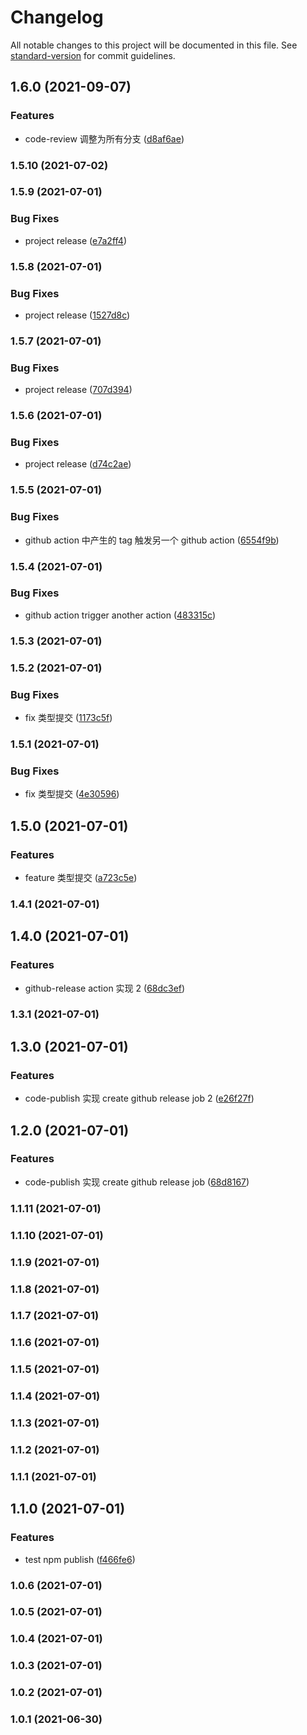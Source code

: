 # Changelog

All notable changes to this project will be documented in this file. See [standard-version](https://github.com/conventional-changelog/standard-version) for commit guidelines.

## 1.6.0 (2021-09-07)


### Features

* code-review 调整为所有分支 ([d8af6ae](https://github.com/FED-CLUB/example/commit/d8af6ae4ecc35e81100ca3179d1a9b6d51e003bd))

### 1.5.10 (2021-07-02)

### 1.5.9 (2021-07-01)


### Bug Fixes

* project release ([e7a2ff4](https://github.com/FED-CLUB/example/commit/e7a2ff45cc12c8b6ed12ae8c6db03ce38e1f375f))

### 1.5.8 (2021-07-01)


### Bug Fixes

* project release ([1527d8c](https://github.com/FED-CLUB/example/commit/1527d8ce95ebc0b40617e254785de7d25d7dfa5a))

### 1.5.7 (2021-07-01)


### Bug Fixes

* project release ([707d394](https://github.com/FED-CLUB/example/commit/707d394bd86fc35d93697f4985c5b723c321537d))

### 1.5.6 (2021-07-01)


### Bug Fixes

* project release ([d74c2ae](https://github.com/FED-CLUB/example/commit/d74c2aeec9bce271d0c53d7a908d5bda701cdbd0))

### 1.5.5 (2021-07-01)


### Bug Fixes

* github action 中产生的 tag 触发另一个 github action ([6554f9b](https://github.com/FED-CLUB/example/commit/6554f9b8639019b81a05659cbd5e93eae4e6db32))

### 1.5.4 (2021-07-01)


### Bug Fixes

* github action trigger another action ([483315c](https://github.com/FED-CLUB/example/commit/483315c952eaf05bf22eb38af7ddc0ce6856afa7))

### 1.5.3 (2021-07-01)

### 1.5.2 (2021-07-01)


### Bug Fixes

* fix 类型提交 ([1173c5f](https://github.com/FED-CLUB/example/commit/1173c5fdb44dad402bbc201e12145e4fb58f4f27))

### 1.5.1 (2021-07-01)


### Bug Fixes

* fix 类型提交 ([4e30596](https://github.com/FED-CLUB/example/commit/4e305960e7da88e067b28595c9bdd1ea2b5dee15))

## 1.5.0 (2021-07-01)


### Features

* feature 类型提交 ([a723c5e](https://github.com/FED-CLUB/example/commit/a723c5e4f4586944c3968979f2108607b170ed53))

### 1.4.1 (2021-07-01)

## 1.4.0 (2021-07-01)


### Features

* github-release action 实现 2 ([68dc3ef](https://github.com/FED-CLUB/example/commit/68dc3efbbef8b98a418dcbc76cf9d661ea925e13))

### 1.3.1 (2021-07-01)

## 1.3.0 (2021-07-01)


### Features

* code-publish 实现 create github release job 2 ([e26f27f](https://github.com/FED-CLUB/example/commit/e26f27fa18e6445ce8057b9e1c31efc7e27fa213))

## 1.2.0 (2021-07-01)


### Features

* code-publish 实现 create github release job ([68d8167](https://github.com/FED-CLUB/example/commit/68d8167d6c7205acacdfb31d1c151b07f1d6cdb2))

### 1.1.11 (2021-07-01)

### 1.1.10 (2021-07-01)

### 1.1.9 (2021-07-01)

### 1.1.8 (2021-07-01)

### 1.1.7 (2021-07-01)

### 1.1.6 (2021-07-01)

### 1.1.5 (2021-07-01)

### 1.1.4 (2021-07-01)

### 1.1.3 (2021-07-01)

### 1.1.2 (2021-07-01)

### 1.1.1 (2021-07-01)

## 1.1.0 (2021-07-01)


### Features

* test npm publish ([f466fe6](https://github.com/FED-CLUB/example/commit/f466fe6b233d33b16ee3f4322ee51909d97ccab2))

### 1.0.6 (2021-07-01)

### 1.0.5 (2021-07-01)

### 1.0.4 (2021-07-01)

### 1.0.3 (2021-07-01)

### 1.0.2 (2021-07-01)

### 1.0.1 (2021-06-30)
